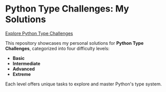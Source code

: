 # Python Type Challenges: My Solutions

[Explore Python Type Challenges](https://python-type-challenges.zeabur.app/)

This repository showcases my personal solutions for **Python Type Challenges**, categorized into four difficulty levels:

- **Basic**
- **Intermediate**
- **Advanced**
- **Extreme**

Each level offers unique tasks to explore and master Python's type system.



